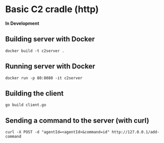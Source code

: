 # Basic C2 cradle (http)

**In Development**

## Building server with Docker

```
docker build -t c2server .
```

## Running server with Docker

```
docker run -p 80:8080 -it c2server
```

## Building the client

```
go build client.go
```

## Sending a command to the server (with curl)

```
curl -X POST -d "agentId=<agentId>&command=id" http://127.0.0.1/add-command
```

